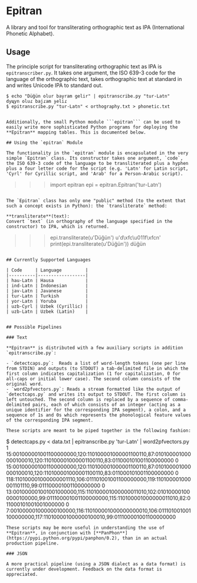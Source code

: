 # Epitran

A library and tool for transliterating orthographic text as IPA (International Phonetic Alphabet).

## Usage

The principle script for transliterating orthographic text as IPA is `epitranscriber.py`. It takes one argument, the ISO 639-3 code for the language of the orthographic text, takes orthographic text at standard in and writes Unicode IPA to standard out.

```
$ echo "Düğün olur bayram gelir" | epitranscribe.py "tur-Latn"
dyɰyn oluɾ bajɾam ɟeliɾ
$ epitranscribe.py "tur-Latn" < orthography.txt > phonetic.txt


Additionally, the small Python module ```epitran``` can be used to easily write more sophisticated Python programs for deploying the **Epitran** mapping tables. This is documented below.

## Using the `epitran` Module

The functionality in the `epitran` module is encapsulated in the very simple `Epitran` class. Its constructor takes one argument, `code`, the ISO 639-3 code of the language to be transliterated plus a hyphen plus a four letter code for the script (e.g. 'Latn' for Latin script, 'Cyrl' for Cyrillic script, and 'Arab' for a Person-Arabic script).

```
>>> import epitran
>>> epi = epitran.Epitran('tur-Latn')
```

The `Epitran` class has only one "public" method (to the extent that such a concept exists in Python): the `transliterate` method:

**transliterate**(text):
Convert `text` (in orthography of the language specified in the constructor) to IPA, which is returned.

```
>>> epi.transliterate(u'Düğün')
u'd\xfc\u011f\xfcn'
>>> print(epi.transliterate(u'Düğün'))
düğün
```

## Currently Supported Languages

| Code     | Language         |
|----------|------------------|
| hau-Latn | Hausa            |
| ind-Latn | Indonesian       |
| jav-Latn | Javanese         |
| tur-Latn | Turkish          |
| yor-Latn | Yoruba           |
| uzb-Cyrl | Uzbek (Cyrillic) |
| uzb-Latn | Uzbek (Latin)    |


## Possible Pipelines

### Text

**Epitran** is distributed with a few auxiliary scripts in addition `epitranscribe.py`:

- `detectcaps.py`:  Reads a list of word-length tokens (one per line from STDIN) and outputs (to STDOUT) a tab-delimited file in which the first column indicates capitalization (1 for capitalization, 0 for all-caps or initial lower case). The second column consists of the original word.
- `word2pfvectors.py`: Reads a stream formatted like the output of `detectcaps.py` and writes its output to STDOUT. The first column is left untouched. The second column is replaced by a sequence of comma-delimited pairs, each of which consists of an integer (acting as a unique identifier for the corresponding IPA segment), a colon, and a sequence of 1s and 0s which represents the phonological feature values of the corresponding IPA segment.

These scripts are meant to be piped together in the following fashion:
```
$ detectcaps.py < data.txt | epitranscribe.py 'tur-Latn' | word2pfvectors.py
1       15:001000001001100000000,120:110100001000001100110,87:010100001000000100010,120:110100001000001100110,83:011000101001100000000
0       15:001000001001100000000,120:110100001000001100110,87:010100001000000100010,120:110100001000001100110,83:011000101001100000000
0       118:110100001000000001110,106:011101001001100000000,119:110100001000001101110,99:011100001001100000000
0       13:001000001001001000000,115:110100001000000011010,102:010100001000000100000,99:011100001001100000000,115:110100001000000011010,82:011000101001001000000
0       7:001000001000000100000,116:110100001000000000010,106:011101001001100000000,117:110100001000000100010,99:011100001001100000000
```
These scripts may be more useful in understanding the use of **Epitran**, in conjunction with [**PanPhon**](https://pypi.python.org/pypi/panphon/0.2), than in an actual production pipeline.

### JSON

A more practical pipeline (using a JSON dialect as a data format) is currently under development. Feedback on the data format is appreciated.
